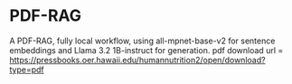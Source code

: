 # PDF-RAG

A PDF-RAG, fully local workflow, using all-mpnet-base-v2 for sentence embeddings and Llama 3.2 1B-instruct for generation.
pdf download url = https://pressbooks.oer.hawaii.edu/humannutrition2/open/download?type=pdf
